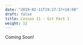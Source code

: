 ```yaml
---
date: "2019-02-11T19:27:37+10:00"
draft: false
title: Lesson 11 - Git Part 1
weight: 12
---
```


Coming Soon!

